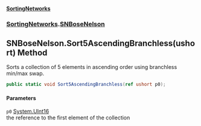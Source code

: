 #### [SortingNetworks](index.md 'index')
### [SortingNetworks](SortingNetworks.md 'SortingNetworks').[SNBoseNelson](SortingNetworks_SNBoseNelson.md 'SortingNetworks.SNBoseNelson')
## SNBoseNelson.Sort5AscendingBranchless(ushort) Method
Sorts a collection of 5 elements in ascending order using branchless min/max swap.  
```csharp
public static void Sort5AscendingBranchless(ref ushort p0);
```
#### Parameters
<a name='SortingNetworks_SNBoseNelson_Sort5AscendingBranchless(ushort)_p0'></a>
`p0` [System.UInt16](https://docs.microsoft.com/en-us/dotnet/api/System.UInt16 'System.UInt16')  
the reference to the first element of the collection
  
